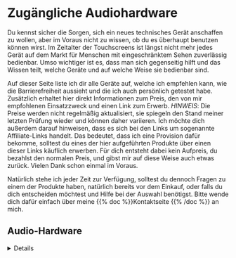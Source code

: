 <!--
.. title: Zugängliche Audio-Hardware
.. slug: gear
.. date: 2024-10-23 21:30:21 UTC+02:00
.. tags: 
.. category: 
.. link: 
.. description: 
.. type: text
-->


# Zugängliche Audiohardware

Du kennst sicher die Sorgen, sich ein neues technisches Gerät anschaffen zu wollen, aber im Voraus nicht zu wissen, ob du es überhaupt benutzen können wirst. Im Zeitalter der Touchscreens ist längst nicht mehr jedes Gerät auf dem Markt für Menschen mit eingeschränktem Sehen zuverlässig bedienbar. Umso wichtiger ist es, dass man sich gegenseitig hilft und das Wissen teilt, welche Geräte und auf welche Weise sie bedienbar sind.

Auf dieser Seite liste ich dir alle Geräte auf, welche ich empfehlen kann, wie die Barrierefreiheit aussieht und die ich auch persönlich getestet habe. Zusätzlich erhaltet hier direkt Informationen zum Preis, den von mir empfohlenen Einsatzzweck und einen Link zum Erwerb. *HINWEIS*: Die Preise werden nicht regelmäßig aktualisiert, sie spiegeln den Stand meiner letzten Prüfung wieder und können daher variieren.
Ich möchte dich außerdem darauf hinweisen, dass es sich bei den Links um sogenannte Affiliate-Links handelt. Das bedeutet, dass ich eine Provision dafür bekomme, solltest du eines der hier aufgeführten Produkte über einen dieser Links käuflich erwerben. Für dich entsteht dabei kein Aufpreis, du bezahlst den normalen Preis, und gibst mir auf diese Weise auch etwas zurück. Vielen Dank schon einmal im Voraus.

Natürlich stehe ich jeder Zeit zur Verfügung, solltest du dennoch Fragen zu einem der Produkte haben, natürlich bereits vor dem Einkauf, oder falls du dich entscheiden möchtest und Hilfe bei der Auswahl benötigst. Bitte wende dich dafür einfach über meine {{% doc %}}Kontaktseite <contact>{{% /doc %}} an mich.

## Audio-Hardware

<details>

    <summary>Audio Interfaces</summary>
    
    <table>
        <thead>
            <tr>
                <th>Gerät</th>
                <th>Preis</th>
                <th>Beschreibung</th>
                <th>Link(s)</th>
            </tr>
        </thead>
        <tbody>
            <tr>
                <td>Audient EVO Serie</td>
                <td>Zwischen 108 € und 500 €</td>
                <td>Die EVO-Serie ermöglicht Einsteigern bis kleineren Studios einen leichten und günstigen Einstieg in professionelle Audiotechnik. Die Geräte bestehen äußerlich aus Plastik, glänzen allerdings vor Allem, mit ihren inneren Werten. Hier findest du für diesen Preis hervorragende Mikrofon-Vorverstärker und eine gut bedienbare Software, welche sowohl unter Windows als auch Mac mit allen gängigen Screen Readern bedienbar ist. Die Serie reicht vom günstigen EVO 4 mit zwei Mikrofon/Line-Eingängen und -Ausgängen bis zum EVO 16, welches mit vier Ein- und Ausgängen und diversen Erweiterungen via SPDIF/ADAT auftrumpft. Softwareseitig steht immer ein Stereo-Loopback Kanal und mehrere Sub-Mixe zur Verfügung, abhängig vom Modell.</td>
                <td>
                    <ul>
                        <li><a href="https://amzn.to/40b5Q7v">EVO 4 bei Amazon</a></li>
                        <li><a href="https://amzn.to/48jIDls">EVO 8 bei Amazon</a></li>
                        <li><a href="https://amzn.to/4dUjD5r">EVO 16 bei Amazon</a></li>
                    </ul>
                </td>
            </tr>
            <tr>
                <td>Audient iD Serie</td>
                <td>Zwischen 137 € und 539 €</td>
                <td>Die Audient iD Serie ist die hochwertigere und umfangreichere Version der EVO Serie. Hierbei handelt es sich um gründlich verarbeitete Interfaces mit einem Äußeren aus Aluminium, welche auch Transporten oder etwas ruppigeren Umgang deutlich besser wegstecken. Ansonsten beherbergen sie die selben Mikrofon-Vorverstärker wie die EVO Serie, skalieren allerdings vom iD4, welches ähnliche Parameter wie das EVO 4 aufweist, bis zum iD 44, welches deutlich umfangreiche Anschlüsse bietet als etwa das EVO 16. An Software-Funktionen stehen sie der EVO Serie in fast nichts nach, nur die Smart Gain Funktion ist bislang der EVO Serie vorbehalten. Ansonsten findet man auch hier natürlich Stereo-Loopback und mehrere Sub-Mixe für flexibles Routing.</td>
                <td>
                    <ul>
                        <li><a href="https://amzn.to/48lglam"> iD 4 MKII bei Amazon</a></li>
                        <li><a href="https://amzn.to/3YBiZFR">iD 14 MKII bei Amazon</a></li>
                        <li><a href="https://amzn.to/4hdHMH3">iD 24 bei Amazon</a></li>
                        <li>iD 44 derzeit nicht bei Amazon verfügbar</li>
                    </ul<
                </td>
            </tr>
        </tbody>
    </table>

</details>
